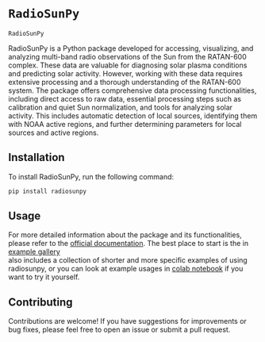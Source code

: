 # ``RadioSunPy``
``RadioSunPy`` 

RadioSunPy is a Python package developed for accessing, visualizing, and analyzing
multi-band radio observations of the Sun from the RATAN-600 complex. These data are 
valuable for diagnosing solar plasma conditions and predicting solar activity. 
However, working with these data requires extensive processing and a thorough 
understanding of the RATAN-600 system. The package offers comprehensive data 
processing functionalities, including direct access to raw data, essential 
processing steps such as calibration and quiet Sun normalization, and tools for 
analyzing solar activity. This includes automatic detection of local sources,
identifying them with NOAA active regions, and further determining parameters for 
local sources and active regions.

## Installation

To install RadioSunPy, run the following command:
```bash
pip install radiosunpy
```

## Usage
 
For more detailed information about the package and its functionalities, please refer to the [official documentation](https://radiosunpy.github.io/RadioSunPy/).
The best place to start is the in [example gallery](https://github.com/radiosunpy/RadioSunPy/tree/main/notebooks)  
also includes a collection of shorter and more specific examples of using radiosunpy, or you can look at example usages in [colab notebook](https://colab.research.google.com/drive/1JCaW_Kj-1Al-sDoNhJRawlSit5gietKm?usp=sharing) if you want to try it yourself. 


## Contributing

Contributions are welcome! If you have suggestions for improvements or bug fixes, 
please feel free to open an issue or submit a pull request.


